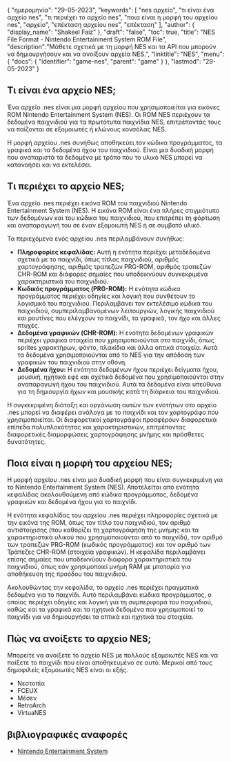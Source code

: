 {
"ημερομηνία": "29-05-2023",
  "keywords": [
"nes αρχείο",
"τι είναι ένα αρχείο nes",
"τι περιέχει το αρχείο nes",
"ποια είναι η μορφή του αρχείου nes",
"αρχείο",
"επέκταση αρχείου nes",
"επέκταση"
],
  "author": {
"display_name": "Shakeel Faiz"
},
"draft": "false",
"toc": true,
"title": "NES File Format - Nintendo Entertainment System ROM File",
  "description":"Μάθετε σχετικά με τη μορφή NES και τα API που μπορούν να δημιουργήσουν και να ανοίξουν αρχεία NES.",
"linktitle": "NES",
  "menu": {
    "docs": {
      "identifier": "game-nes",
      "parent": "game"
}
},
"lastmod": "29-05-2023"
}

## Τι είναι ένα αρχείο NES;

Ένα αρχείο .nes είναι μια μορφή αρχείου που χρησιμοποιείται για εικόνες ROM Nintendo Entertainment System (NES). Οι ROM NES περιέχουν τα δεδομένα παιχνιδιού για τα πρωτότυπα παιχνίδια NES, επιτρέποντάς τους να παίζονται σε εξομοιωτές ή κλώνους κονσόλας NES.

Η μορφή αρχείου .nes συνήθως αποθηκεύει τον κώδικα προγράμματος, τα γραφικά και τα δεδομένα ήχου του παιχνιδιού. Είναι μια δυαδική μορφή που αναπαριστά τα δεδομένα με τρόπο που το υλικό NES μπορεί να κατανοήσει και να εκτελέσει.

## Τι περιέχει το αρχείο NES;

Ένα αρχείο .nes περιέχει εικόνα ROM του παιχνιδιού Nintendo Entertainment System (NES). Η εικόνα ROM είναι ένα πλήρες στιγμιότυπο των δεδομένων και του κώδικα του παιχνιδιού, που επιτρέπει τη φόρτωση και αναπαραγωγή του σε έναν εξομοιωτή NES ή σε συμβατό υλικό.

Τα περιεχόμενα ενός αρχείου .nes περιλαμβάνουν συνήθως:

- **Πληροφορίες κεφαλίδας:** Αυτή η ενότητα περιέχει μεταδεδομένα σχετικά με το παιχνίδι, όπως τίτλος παιχνιδιού, αριθμός χαρτογράφησης, αριθμός τραπεζών PRG-ROM, αριθμός τραπεζών CHR-ROM και διάφορες σημαίες που υποδεικνύουν συγκεκριμένα χαρακτηριστικά του παιχνιδιού.
- **Κωδικός προγράμματος (PRG-ROM):** Η ενότητα κώδικα προγράμματος περιέχει οδηγίες και λογική που συνθέτουν το λογισμικό του παιχνιδιού. Περιλαμβάνει τον εκτελέσιμο κώδικα του παιχνιδιού, συμπεριλαμβανομένων λειτουργιών, λογικής παιχνιδιού και ρουτίνες που ελέγχουν το παιχνίδι, τα γραφικά, τον ήχο και άλλες πτυχές.
- **Δεδομένα γραφικών (CHR-ROM):** Η ενότητα δεδομένων γραφικών περιέχει γραφικά στοιχεία που χρησιμοποιούνται στο παιχνίδι, όπως sprites χαρακτήρων, φόντο, πλακίδια και άλλα οπτικά στοιχεία. Αυτά τα δεδομένα χρησιμοποιούνται από το NES για την απόδοση των γραφικών του παιχνιδιού στην οθόνη.
- **Δεδομένα ήχου:** Η ενότητα δεδομένων ήχου περιέχει δείγματα ήχου, μουσική, ηχητικά εφέ και σχετικά δεδομένα που χρησιμοποιούνται στην αναπαραγωγή ήχου του παιχνιδιού. Αυτά τα δεδομένα είναι υπεύθυνα για τη δημιουργία ήχων και μουσικής κατά τη διάρκεια του παιχνιδιού.

Η συγκεκριμένη διάταξη και οργάνωση αυτών των ενοτήτων στο αρχείο .nes μπορεί να διαφέρει ανάλογα με το παιχνίδι και τον χαρτογράφο που χρησιμοποιείται. Οι διαφορετικοί χαρτογράφοι προσφέρουν διαφορετικά επίπεδα πολυπλοκότητας και χαρακτηριστικών, επιτρέποντας διαφορετικές διαμορφώσεις χαρτογράφησης μνήμης και πρόσθετες δυνατότητες.

## Ποια είναι η μορφή του αρχείου NES;

Η μορφή αρχείου .nes είναι μια δυαδική μορφή που είναι συγκεκριμένη για το Nintendo Entertainment System (NES). Αποτελείται από ενότητα κεφαλίδας ακολουθούμενη από κώδικα προγράμματος, δεδομένα γραφικών και δεδομένα ήχου για το παιχνίδι.

Η ενότητα κεφαλίδας του αρχείου .nes περιέχει πληροφορίες σχετικά με την εικόνα της ROM, όπως τον τίτλο του παιχνιδιού, τον αριθμό αντιστοίχισης (που καθορίζει τη χαρτογράφηση της μνήμης και τα χαρακτηριστικά υλικού που χρησιμοποιούνται από το παιχνίδι), τον αριθμό των τραπεζών PRG-ROM (κωδικός προγράμματος) και τον αριθμό των Τράπεζες CHR-ROM (στοιχεία γραφικών). Η κεφαλίδα περιλαμβάνει επίσης σημαίες που υποδεικνύουν διάφορα χαρακτηριστικά του παιχνιδιού, όπως εάν χρησιμοποιεί μνήμη RAM με μπαταρία για αποθήκευση της προόδου του παιχνιδιού.

Ακολουθώντας την κεφαλίδα, το αρχείο .nes περιέχει πραγματικά δεδομένα για το παιχνίδι. Αυτό περιλαμβάνει κώδικα προγράμματος, ο οποίος περιέχει οδηγίες και λογική για τη συμπεριφορά του παιχνιδιού, καθώς και τα γραφικά και τα ηχητικά δεδομένα που χρησιμοποιεί το παιχνίδι για να δημιουργήσει τα οπτικά και ηχητικά του στοιχεία.

## Πώς να ανοίξετε το αρχείο NES;

Μπορείτε να ανοίξετε το αρχείο NES με πολλούς εξομοιωτές NES και να παίξετε το παιχνίδι που είναι αποθηκευμένο σε αυτό. Μερικοί από τους δημοφιλείς εξομοιωτές NES είναι οι εξής.

- Νεστοπία
- FCEUX
- Μέσεν
- RetroArch
- VirtuaNES

## βιβλιογραφικές αναφορές
* [Nintendo Entertainment System](https://en.wikipedia.org/wiki/Nintendo_Entertainment_System)

